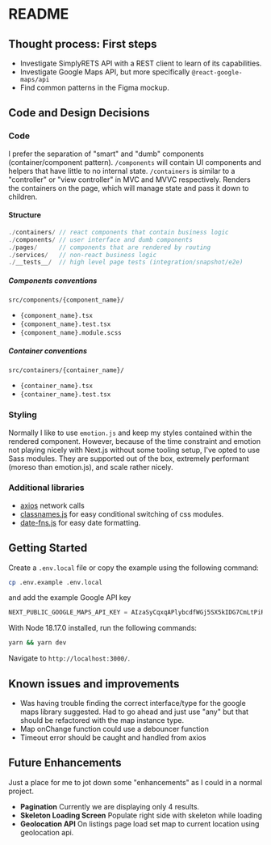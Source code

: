 # README

## Thought process: First steps

- Investigate SimplyRETS API with a REST client to learn of its capabilities.
- Investigate Google Maps API, but more specifically `@react-google-maps/api`
- Find common patterns in the Figma mockup.

## Code and Design Decisions

### Code

I prefer the separation of "smart" and "dumb" components (container/component pattern). `/components` will contain UI components and helpers that have little to no internal state. `/containers` is similar to a "controller" or "view controller" in MVC and MVVC respectively. Renders the containers on the page, which will manage state and pass it down to children.

#### Structure

```ts
./containers/ // react components that contain business logic
./components/ // user interface and dumb components
./pages/      // components that are rendered by routing
./services/   // non-react business logic
./__tests__/  // high level page tests (integration/snapshot/e2e)
```

##### Components conventions

`src/components/{component_name}/`

- `{component_name}.tsx`
- `{component_name}.test.tsx`
- `{component_name}.module.scss`

##### Container conventions

`src/containers/{container_name}/`

- `{container_name}.tsx`
- `{container_name}.test.tsx`

### Styling

Normally I like to use `emotion.js` and keep my styles contained within the rendered component. However, because of the time constraint and emotion not playing nicely with Next.js without some tooling setup, I've opted to use Sass modules. They are supported out of the box, extremely performant (moreso than emotion.js), and scale rather nicely.

### Additional libraries

- [axios](https://www.npmjs.com/package/axios) network calls
- [classnames.js](https://www.npmjs.com/package/classnames) for easy conditional switching of css modules.
- [date-fns.js](https://www.npmjs.com/package/date-fns) for easy date formatting.

## Getting Started

Create a `.env.local` file or copy the example using the following command:

```sh
cp .env.example .env.local
```

and add the example Google API key

```js
NEXT_PUBLIC_GOOGLE_MAPS_API_KEY = AIzaSyCqxqAPlybcdfWGj5SX5kIDG7CmLtPiR58;
```

With Node 18.17.0 installed, run the following commands:

```sh
yarn && yarn dev
```

Navigate to `http://localhost:3000/`.

## Known issues and improvements

- Was having trouble finding the correct interface/type for the google maps library suggested. Had to go ahead and just use "any" but that should be refactored with the map instance type.
- Map onChange function could use a debouncer function
- Timeout error should be caught and handled from axios

## Future Enhancements

Just a place for me to jot down some "enhancements" as I could in a normal project.

- **Pagination** Currently we are displaying only 4 results.
- **Skeleton Loading Screen** Populate right side with skeleton while loading
- **Geolocation API** On listings page load set map to current location using geolocation api.
